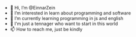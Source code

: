 - 👋 Hi, I’m @EinnarZein
- 👀 I’m interested in learn about programming and software
- 🌱 I’m currently learning programming in js and english
- 💞️ I'm just a tennager who want to start in this world 
- 📫 How to reach me, just be kindly

<!---
EinnarZein/EinnarZein is a ✨ special ✨ repository because its `README.md` (this file) appears on your GitHub profile.
You can click the Preview link to take a look at your changes.
--->

